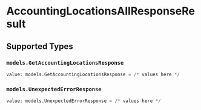 # AccountingLocationsAllResponseResult


## Supported Types

### `models.GetAccountingLocationsResponse`

```python
value: models.GetAccountingLocationsResponse = /* values here */
```

### `models.UnexpectedErrorResponse`

```python
value: models.UnexpectedErrorResponse = /* values here */
```

